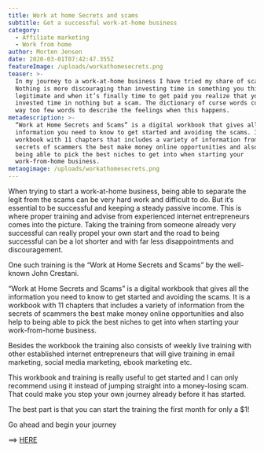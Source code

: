```yaml
---
title: Work at home Secrets and scams
subtitle: Get a successful work-at-home business
category:
  - Affiliate marketing
  - Work from home
author: Morten Jensen
date: 2020-03-01T07:42:47.355Z
featureImage: /uploads/workathomesecrets.png
teaser: >-
  In my journey to a work-at-home business I have tried my share of scams.
  Nothing is more discouraging than investing time in something you think looks
  legitimate and when it’s finally time to get paid you realize that you have
  invested time in nothing but a scam. The dictionary of curse words contains
  way too few words to describe the feelings when this happens.
metadescription: >-
  “Work at Home Secrets and Scams” is a digital workbook that gives all the
  information you need to know to get started and avoiding the scams. It is a
  workbook with 11 chapters that includes a variety of information from the
  secrets of scammers the best make money online opportunities and also help to
  being able to pick the best niches to get into when starting your
  work-from-home business.
metaogimage: /uploads/workathomesecrets.png
---
```

When trying to start a work-at-home business, being able to separate the legit from the scams can be very hard work and difficult to do. But it’s essential to be successful and keeping a steady passive income. This is where proper training and advise from experienced internet entrepreneurs comes into the picture. Taking the training from someone already very successful can really propel your own start and the road to being successful can be a lot shorter and with far less disappointments and discouragement.

One such training is the “Work at Home Secrets and Scams” by the well-known John Crestani.

“Work at Home Secrets and Scams” is a digital workbook that gives all the information you need to know to get started and avoiding the scams. It is a workbook with 11 chapters that includes a variety of information from the secrets of scammers the best make money online opportunities and also help to being able to pick the best niches to get into when starting your work-from-home business.

Besides the workbook the training also consists of weekly live training with other established internet entrepreneurs that will give training in email marketing, social media marketing, ebook marketing etc.

This workbook and training is really useful to get started and I can only recommend using it instead of jumping straight into a money-losing scam. That could make you stop your own journey already before it has started.

The best part is that you can start the training the first month for only a $1!

Go ahead and begin your journey

\==> [HERE](https://pages.myaffiliateoptin.site/promo/workathomesecrets/?utm_source=makemoneyonlineninja&utm_medium=email&utm_campaign=workathomesecret)
